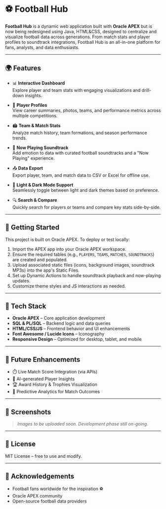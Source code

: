# ⚽ Football Hub

**Football Hub** is a dynamic web application built with **Oracle APEX** but is now being redesigned using Java, HTML&CSS, designed to centralize and visualize football data across generations. From match stats and player profiles to soundtrack integrations, Football Hub is an all-in-one platform for fans, analysts, and data enthusiasts.

---

## 🌍 Features

- 📊 **Interactive Dashboard**  
  Explore player and team stats with engaging visualizations and drill-down insights.

- 👤 **Player Profiles**  
  View career summaries, photos, teams, and performance metrics across multiple competitions.

- 🏟️ **Team & Match Stats**  
  Analyze match history, team formations, and season performance trends.

- 🎵 **Now Playing Soundtrack**  
  Add emotion to data with curated football soundtracks and a "Now Playing" experience.

- 📤 **Data Export**  
  Export player, team, and match data to CSV or Excel for offline use.

- 🌙 **Light & Dark Mode Support**  
  Seamlessly toggle between light and dark themes based on preference.

- 🔍 **Search & Compare**  
  Quickly search for players or teams and compare key stats side-by-side.

---

## 🚀 Getting Started

This project is built on Oracle APEX. To deploy or test locally:

1. Import the APEX app into your Oracle APEX workspace.
2. Ensure the required tables (e.g., `PLAYERS`, `TEAMS`, `MATCHES`, `SOUNDTRACKS`) are created and populated.
3. Upload associated static files (icons, background images, soundtrack MP3s) into the app's Static Files.
4. Set up Dynamic Actions to handle soundtrack playback and now-playing updates.
5. Customize theme styles and JS interactions as needed.

---

## 📂 Tech Stack

- **Oracle APEX** – Core application development
- **SQL & PL/SQL** – Backend logic and data queries
- **HTML/CSS/JS** – Frontend behavior and UI enhancements
- **Font Awesome / Lucide Icons** – Iconography
- **Responsive Design** – Optimized for desktop, tablet, and mobile

---

## 🎯 Future Enhancements

- ⏱️ Live Match Score Integration (via APIs)
- 🧠 AI-generated Player Insights
- 🏆 Award History & Trophies Visualization
- 🧮 Predictive Analytics for Match Outcomes

---

## 📸 Screenshots

> _Images to be uploaded soon. Development phase still on-going._

---

## 📄 License

MIT License – free to use and modify.

---

## 🙌 Acknowledgements

- Football fans worldwide for the inspiration ⚽  
- Oracle APEX community  
- Open-source football data providers  
